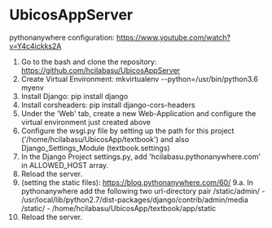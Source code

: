 # UbicosAppServer
pythonanywhere configuration: https://www.youtube.com/watch?v=Y4c4ickks2A

1. Go to the bash and clone the repository: https://github.com/hcilabasu/UbicosAppServer
2. Create Virtual Environment: mkvirtualenv --python=/usr/bin/python3.6 myenv
3. Install Django: pip install django
4. Install corsheaders: pip install django-cors-headers
5. Under the 'Web' tab, create a new Web-Application and configure the virtual environment just created above
6. Configure the wsgi.py file by setting up the path for this project ('/home/hcilabasu/UbicosApp/textbook') and also Django_Settings_Module (textbook.settings)
7. In the Django Project settings.py, add 'hcilabasu.pythonanywhere.com' in ALLOWED_HOST array.
8. Reload the server.
9. (setting the static files): https://blog.pythonanywhere.com/60/
9.a. In pythonanywhere add the following two url-directory pair
/static/admin/ - /usr/local/lib/python2.7/dist-packages/django/contrib/admin/media
/static/ - /home/hcilabasu/UbicosApp/textbook/app/static
10. Reload the server.
